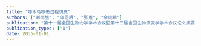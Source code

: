 ```yaml
---
title: "啄木鸟啄击过程仿真"
authors: ["刘雨喆", "邱信明", "张雄", "余同希"]
publication: "第十一届全国生物力学学术会议暨第十三届全国生物流变学学术会议论文摘要"
publication_types: ["1"]
date: 2015-01-01
---
```

